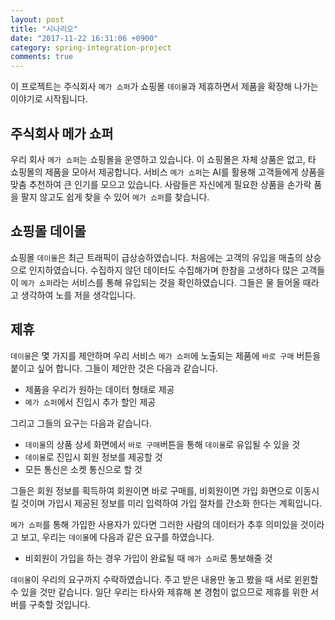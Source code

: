```yaml
---
layout: post
title: "시나리오"
date: "2017-11-22 16:31:06 +0900"
category: spring-integration-project
comments: true
---
```


이 프로젝트는 주식회사 `메가 쇼퍼`가 쇼핑몰 `데이몰`과 제휴하면서 제품을 확장해 나가는
이야기로 시작됩니다.

## 주식회사 메가 쇼퍼
우리 회사 `메가 쇼퍼`는 쇼핑몰을 운영하고 있습니다.
이 쇼핑몰은 자체 상품은 없고, 타 쇼핑몰의 제품을 모아서 제공합니다.
서비스 `메가 쇼퍼`는 AI를 활용해 고객들에게 상품을 맞춤 추천하여 큰 인기를 모으고 있습니다.
사람들은 자신에게 필요한 상품을 손가락 품을 팔지 않고도 쉽게 찾을 수 있어 `메가 쇼퍼`를 찾습니다.

## 쇼핑몰 데이몰
쇼핑몰 `데이몰`은 최근 트래픽이 급상승하였습니다.
처음에는 고객의 유입을 매출의 상승으로 인지하였습니다.
수집하지 않던 데이터도 수집해가며 한참을 고생하다 많은 고객들이
`메가 쇼퍼`라는 서비스를 통해 유입되는 것을 확인하였습니다.
그들은 물 들어올 때라고 생각하여 노를 저을 생각입니다.

## 제휴
`데이몰`은 몇 가지를 제안하며 우리 서비스 `메가 쇼퍼`에 노출되는 제품에 `바로 구매` 버튼을 붙이고 싶어 합니다.
그들이 제안한 것은 다음과 같습니다.
- 제품을 우리가 원하는 데이터 형태로 제공
- `메가 쇼퍼`에서 진입시 추가 할인 제공

그리고 그들의 요구는 다음과 같습니다.
- `데이몰`의 상품 상세 화면에서 `바로 구매`버튼을 통해 `데이몰`로 유입될 수 있을 것
- `데이몰`로 진입시 회원 정보를 제공할 것
- 모든 통신은 소켓 통신으로 할 것

그들은 회원 정보를 획득하여 회원이면 바로 구매를, 비회원이면 가입 화면으로 이동시킬 것이며
가입시 제공된 정보를 미리 입력하여 가입 절차를 간소화 한다는 계획입니다.

`메가 쇼퍼`를 통해 가입한 사용자가 있다면 그러한 사람의 데이터가 추후 의미있을 것이라고 보고,
우리는 `데이몰`에 다음과 같은 요구를 하였습니다.
- 비회원이 가입을 하는 경우 가입이 완료될 때 `메가 쇼퍼`로 통보해줄 것

`데이몰`이 우리의 요구까지 수락하였습니다. 주고 받은 내용만 놓고 봤을 때 서로 윈윈할 수 있을 것만 같습니다.
일단 우리는 타사와 제휴해 본 경험이 없으므로 제휴를 위한 서버를 구축할 것입니다.
